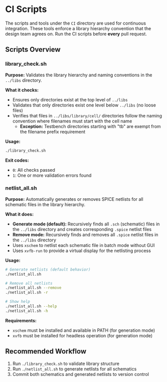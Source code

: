 # CI Scripts

The scripts and tools under the `CI` directory are used for continuous integration.
These tools enforce a library hierarchy convention that the design team agrees on.
Run the CI scripts before **every** pull request.

## Scripts Overview

### library_check.sh
**Purpose:** Validates the library hierarchy and naming conventions in the `../libs` directory.

**What it checks:**
- Ensures only directories exist at the top level of `../libs`
- Validates that only directories exist one level below `../libs` (no loose files)
- Verifies that files in `../libs/library/cell/` directories follow the naming convention where filenames must start with the cell name
  - **Exception:** Testbench directories starting with "tb" are exempt from the filename prefix requirement

**Usage:**
```bash
./library_check.sh
```

**Exit codes:**
- `0`: All checks passed
- `1`: One or more validation errors found

### netlist_all.sh
**Purpose:** Automatically generates or removes SPICE netlists for all schematic files in the library hierarchy.

**What it does:**
- **Generate mode (default):** Recursively finds all `.sch` (schematic) files in the `../libs` directory and creates corresponding `.spice` netlist files
- **Remove mode:** Recursively finds and removes all `.spice` netlist files in the `../libs` directory
- Uses `xschem` to netlist each schematic file in batch mode without GUI
- Uses `xvfb-run` to provide a virtual display for the netlisting process

**Usage:**
```bash
# Generate netlists (default behavior)
./netlist_all.sh

# Remove all netlists
./netlist_all.sh --remove
./netlist_all.sh -r

# Show help
./netlist_all.sh --help
./netlist_all.sh -h
```

**Requirements:**
- `xschem` must be installed and available in PATH (for generation mode)
- `xvfb` must be installed for headless operation (for generation mode)

## Recommended Workflow
1. Run `./library_check.sh` to validate library structure
2. Run `./netlist_all.sh` to generate netlists for all schematics
3. Commit both schematics and generated netlists to version control